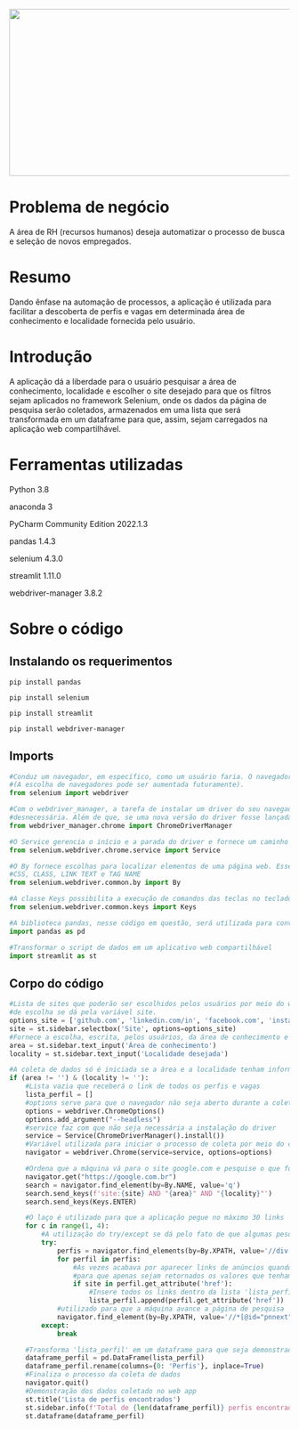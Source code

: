 <p align="center">
  <img width="1000" height="300" src="https://cynoteck.com/wp-content/uploads/2019/07/what-is-selenium-cover.jpg" >
</p>

# Problema de negócio
A área de RH (recursos humanos) deseja automatizar o processo de busca e seleção de novos empregados.

# Resumo
Dando ênfase na automação de processos, a aplicação é utilizada para facilitar a descoberta de perfis e vagas em
determinada área de conhecimento e localidade fornecida pelo usuário.

# Introdução
A aplicação dá a liberdade para o usuário pesquisar a área de conhecimento, localidade e escolher o site desejado para
que os filtros sejam aplicados no framework Selenium, onde os dados da página de pesquisa serão coletados, armazenados
em uma lista que será transformada em um dataframe para que, assim, sejam carregados na aplicação web compartilhável.

# Ferramentas utilizadas
Python 3.8

anaconda 3

PyCharm Community Edition 2022.1.3

pandas 1.4.3

selenium 4.3.0

streamlit 1.11.0

webdriver-manager 3.8.2

# Sobre o código
## Instalando os requerimentos
```
pip install pandas
```

```
pip install selenium
```

```
pip install streamlit
```

```
pip install webdriver-manager
```
## Imports

```python
#Conduz um navegador, em específico, como um usuário faria. O navegador que será utilizado para esse código será o Chrome
#(A escolha de navegadores pode ser aumentada futuramente).
from selenium import webdriver
```

```python
#Com o webdriver_manager, a tarefa de instalar um driver do seu navegador para poder utilizar o selenium passou a ser
#desnecessária. Além de que, se uma nova versão do driver fosse lançada, a versão instalada não poderia ser mais usada.
from webdriver_manager.chrome import ChromeDriverManager
```


```python
#O Service gerencia o início e a parada do driver e fornece um caminho para que o mesmo seja executado.
from selenium.webdriver.chrome.service import Service
```

```python
#O By fornece escolhas para localizar elementos de uma página web. Esses elementos sendo: XPATH, NAME, ID, 
#CSS, CLASS, LINK TEXT e TAG NAME
from selenium.webdriver.common.by import By
```

```python
#A classe Keys possibilita a execução de comandos das teclas no teclado como RETURN, F1, ALT etc
from selenium.webdriver.common.keys import Keys
```

```python
#A biblioteca pandas, nesse código em questão, será utilizada para converter lista em dataframe
import pandas as pd
```

```python
#Transformar o script de dados em um aplicativo web compartilhável 
import streamlit as st
```

## Corpo do código
```python
#Lista de sites que poderão ser escolhidos pelos usuários por meio do web app (A aplicação da lista de 
#de escolha se dá pela variável site.
options_site = ['github.com', 'linkedin.com/in', 'facebook.com', 'instagram.com']
site = st.sidebar.selectbox('Site', options=options_site)
#Fornece a escolha, escrita, pelos usuários, da área de conhecimento e localidade.
area = st.sidebar.text_input('Área de conhecimento')
locality = st.sidebar.text_input('Localidade desejada')
```

```python
#A coleta de dados só é iniciada se a área e a localidade tenham informação
if (area != '') & (locality != ''):
    #Lista vazia que receberá o link de todos os perfis e vagas
    lista_perfil = []
    #options serve para que o navegador não seja aberto durante a coleta dos dados
    options = webdriver.ChromeOptions()
    options.add_argument("--headless")
    #service faz com que não seja necessária a instalação do driver
    service = Service(ChromeDriverManager().install())
    #Variável utilizada para iniciar o processo de coleta por meio do chrome
    navigator = webdriver.Chrome(service=service, options=options)
```

```python
    #Ordena que a máquina vá para o site google.com e pesquise o que foi desejado pelo usuário
    navigator.get("https://google.com.br")
    search = navigator.find_element(by=By.NAME, value='q')
    search.send_keys(f'site:{site} AND "{area}" AND "{locality}"')
    search.send_keys(Keys.ENTER)
```

```python
    #O laço é utilizado para que a aplicação pegue no máximo 30 links
    for c in range(1, 4):
        #A utilização do try/except se dá pelo fato de que algumas pesquisas não chegam às 3 abas solicitadas no laço
        try:
            perfis = navigator.find_elements(by=By.XPATH, value='//div[@class="yuRUbf"]/a')
            for perfil in perfis:
                #As vezes acabava por aparecer links de anúncios quando fazia algum requerimento, então essa condição é 
                #para que apenas sejam retornados os valores que tenham o link do site requisitado em seu corpo
                if site in perfil.get_attribute('href'):
                    #Insere todos os links dentro da lista 'lista_perfil'
                    lista_perfil.append(perfil.get_attribute('href'))
            #utilizado para que a máquina avance a página de pesquisa
            navigator.find_element(by=By.XPATH, value='//*[@id="pnnext"]/span[2]').click()
        except:
            break
```

```python
    #Transforma 'lista_perfil' em um dataframe para que seja demonstrado no web app
    dataframe_perfil = pd.DataFrame(lista_perfil)
    dataframe_perfil.rename(columns={0: 'Perfis'}, inplace=True)
    #Finaliza o processo da coleta de dados
    navigator.quit()
    #Demonstração dos dados coletado no web app
    st.title('Lista de perfis encontrados')
    st.sidebar.info(f'Total de {len(dataframe_perfil)} perfis encontrados')
    st.dataframe(dataframe_perfil)
```
